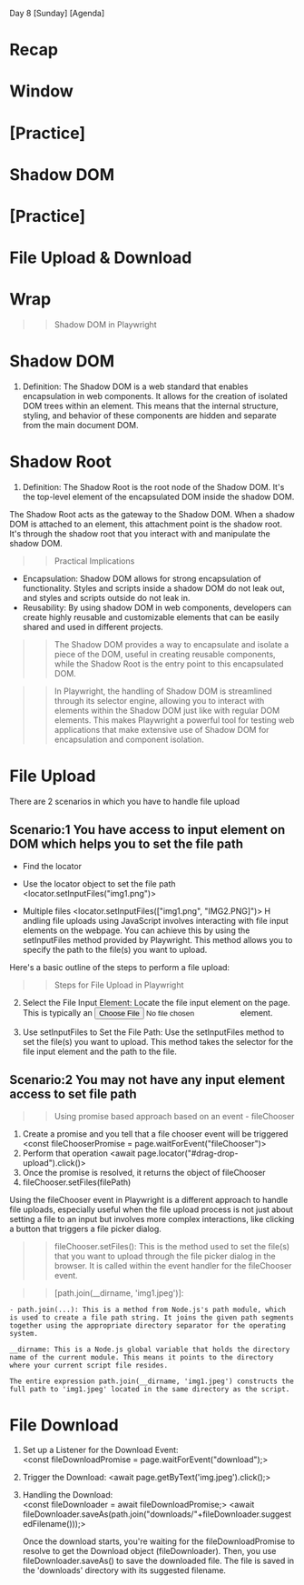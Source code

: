 Day 8 [Sunday]
[Agenda]

# Recap
# Window
# [Practice]
# Shadow DOM
# [Practice] 
# File Upload & Download 
# Wrap

>> Shadow DOM in Playwright

# Shadow DOM

1. Definition: The Shadow DOM is a web standard that enables encapsulation in web components. It allows for the creation of isolated DOM trees within an element. This means that the internal structure, styling, and behavior of these components are hidden and separate from the main document DOM.

# Shadow Root

1. Definition: The Shadow Root is the root node of the Shadow DOM. It's the top-level element of the encapsulated DOM inside the shadow DOM.

 The Shadow Root acts as the gateway to the Shadow DOM. When a shadow DOM is attached to an element, this attachment point is the shadow root. It's through the shadow root that you interact with and manipulate the shadow DOM.

>> Practical Implications

- Encapsulation: Shadow DOM allows for strong encapsulation of functionality. Styles and scripts inside a shadow DOM do not leak out, and styles and scripts outside do not leak in.
- Reusability: By using shadow DOM in web components, developers can create highly reusable and customizable elements that can be easily shared and used in different projects.

>> The Shadow DOM provides a way to encapsulate and isolate a piece of the DOM, useful in creating reusable components, while the Shadow Root is the entry point to this encapsulated DOM.

>> In Playwright, the handling of Shadow DOM is streamlined through its selector engine, allowing you to interact with elements within the Shadow DOM just like with regular DOM elements. This makes Playwright a powerful tool for testing web applications that make extensive use of Shadow DOM for encapsulation and component isolation.

# File Upload

There are 2 scenarios in which you have to handle file upload

## Scenario:1 You have access to input element on DOM which helps you to set the file path
   - Find the locator
   - Use the locator object to set the file path
      <locator.setInputFiles("img1.png")>

   - Multiple files
      <locator.setInputFiles(["img1.png", "IMG2.PNG]")>
H
andling file uploads using JavaScript involves interacting with file input elements on the webpage. You can achieve this by using the setInputFiles method provided by Playwright. This method allows you to specify the path to the file(s) you want to upload.

Here's a basic outline of the steps to perform a file upload:

>> Steps for File Upload in Playwright

2. Select the File Input Element:
   Locate the file input element on the page. This is typically an <input type="file"> element.

3. Use setInputFiles to Set the File Path:
   Use the setInputFiles method to set the file(s) you want to upload. This method takes the selector for the file input element and the path to the file.

## Scenario:2 You may not have any input element access to set file path

   >> Using promise based approach
   >> based on an event - fileChooser 

   1. Create a promise and you tell that a file chooser event will be triggered
      <const fileChooserPromise = page.waitForEvent("fileChooser")>
   2. Perform that operation
      <await page.locator("#drag-drop-upload").click()>
   3. Once the promise is resolved, it returns the object of fileChooser
      <const fileChooser = await fileChooserPromise>
   4. fileChooser.setFiles(filePath)

   Using the fileChooser event in Playwright is a different approach to handle file uploads, especially useful when the file upload process is not just about setting a file to an input but involves more complex interactions, like clicking a button that triggers a file picker dialog.

>> fileChooser.setFiles():
    This is the method used to set the file(s) that you want to upload through the file picker dialog in the browser.
    It is called within the event handler for the fileChooser event.

>> [path.join(__dirname, 'img1.jpeg')]:

    - path.join(...): This is a method from Node.js's path module, which is used to create a file path string. It joins the given path segments together using the appropriate directory separator for the operating system.

    __dirname: This is a Node.js global variable that holds the directory name of the current module. This means it points to the directory where your current script file resides.

    The entire expression path.join(__dirname, 'img1.jpeg') constructs the full path to 'img1.jpeg' located in the same directory as the script.

# File Download

1. Set up a Listener for the Download Event:  
   <const fileDownloadPromise = page.waitForEvent("download");>

2. Trigger the Download:
   <await page.getByText('img.jpeg').click();>

3. Handling the Download:   
   <const fileDownloader = await fileDownloadPromise;>
   <await fileDownloader.saveAs(path.join("downloads/"+fileDownloader.suggestedFilename()));>

   Once the download starts, you're waiting for the fileDownloadPromise to resolve to get the Download object (fileDownloader). Then, you use fileDownloader.saveAs() to save the downloaded file. The file is saved in the 'downloads' directory with its suggested filename.


